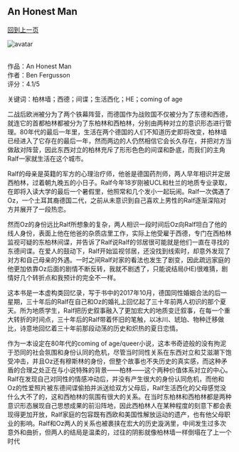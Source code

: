 ## An Honest Man
[回到上一页](https://boheme13.github.io/Reviews/)  &nbsp;&nbsp;

![avatar](https://hachette.imgix.net/books/9780349142579.jpg?auto=compress&w=1600&h=900&fit=crop&fm=jpg)
<br>
<br>

作品：An Honest Man<br>
作者：Ben Fergusson<br>
评分：4.1/5<br>

关键词：柏林墙；西德；间谍；生活西化；HE；coming of age

二战后欧洲被分为了两个铁幕阵营，而德国作为战败国不仅被分为了东德和西德，就连它的首都柏林都被分为了东柏林和西柏林，分别由两种对立的意识形态进行管理。80年代的最后一年里，生活在两个德国的人们不知道历史即将改变，柏林墙已经进入了它存在的最后一年，然而两边的人仍然相信它会长久存在，并把对方当做敌对阵营，因此东西对立的柏林充斥了形形色色的间谍和卧底，而我们的主角Ralf一家就生活在这个城市。

Ralf的母亲是英籍的军方的心理治疗师，他爸是德国药剂师，两人早年相识并定居西柏林，过着朝九晚五的小日子。Ralf今年18岁刚被UCL和杜兰的地质专业录取，在即将入读大学的最后一个暑假里，他照常和几个发小一起玩闹。Ralf一次偶遇了Oz，一个土耳其裔德国二代，之前从未意识到自己喜欢上男性的Ralf逐渐深陷对方并展开了一段热恋。

然而Oz的身份远比Ralf所想象的复杂，两人相识一段时间后Oz向Ralf坦白了他的线人身份，表面上他在他爸的杂质店里工作，实际上他受雇于西德，专门在西柏林监视可疑的东柏林间谍，并告诉了Ralf说Ralf的邻居很可能就是他们一直在寻找的东德间谍。在爱人的鼓动下，Ralf开始监视邻居，还没找到线索时，却意外发现了对方和自己母亲的外遇。一时之间Ralf对家的看法也发生了剧变，因此疏远家庭的他更加依靠Oz后面的剧情不断反转，我就不剧透了，只能说结局(HE)很难猜，剧情好几个转折点和我预计的完全不一样。

这本书是一本虚构类回忆录，写于书中的2017年10月，德国同性婚姻合法的后一星期，三十年后的Ralf在自己和Oz的婚礼上回忆起了三十年前两人初识的那个夏天。所为地质学生，Ralf把历史叙事融入了更加宏大的地质变迁叙事，在每一个重大转折的时间点，三十年后的Ralf带着怀旧的笔触，以冰川、琥珀、物种迁移做比，诗意地回忆着三十年前那段动荡的历史和炽热的夏日恋情。

作为一本设定在80年代的coming of age/queer小说，这本书奇迹般的没有拘泥于恐同的社会氛围和身份认同的危机，尽管当时同性关系在东西对立和艾滋潮下饱受冲击，并且Oz还有穆斯林的身份，但整个故事也不失历史的真实感，而这种矛盾的合理之处正在与小说特殊的背景——柏林——这个两种价值体系对立的中心。Ralf在发现自己对同性的情感冲动后，并没有产生很大的身份认同危机，而他和Oz的性爱照片被东德间谍偷拍并派送给双方父母后，Ralf生活西化的父母感觉没什么大不了的，这和西柏林的氛围有很大的关系。在当时东柏林和西柏林都是两种意识形态展现自己思想成果的前沿阵地，因此西柏林人在某种程度的刻意下都会表现得更加开放，Ralf家庭的包容既有西欧和美国性解放运动的遗产，也有他父母职业的影响。Ralf和Oz两人的关系也被裹挟在宏大的历史漩涡里，中间发生过多次意外和曲折，但两人的结局是温柔的，过往的阴影就像柏林墙一样倒塌在了上一个时代